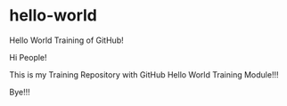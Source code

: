 # hello-world
Hello World Training of GitHub!

Hi People!

This is my Training Repository with GitHub Hello World Training Module!!!

Bye!!!
